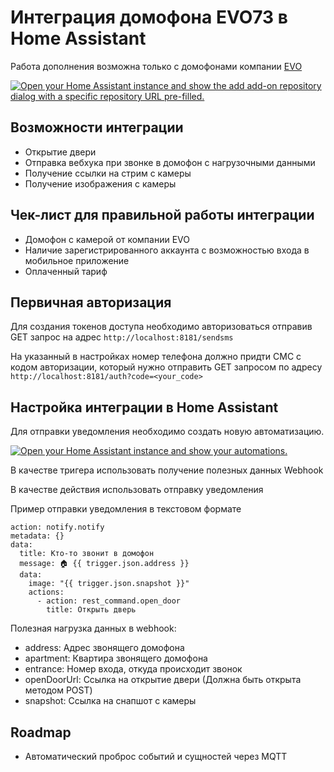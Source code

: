 # Интеграция домофона EVO73 в Home Assistant

Работа дополнения возможна только с домофонами компании [EVO](https://www.evo73.ru/)

[![Open your Home Assistant instance and show the add add-on repository dialog with a specific repository URL pre-filled.](https://my.home-assistant.io/badges/supervisor_add_addon_repository.svg)](https://my.home-assistant.io/redirect/supervisor_add_addon_repository/?repository_url=https%3A%2F%2Fgithub.com%2Fpaulloft%2Fha-addons-repo)

## Возможности интеграции
- Открытие двери
- Отправка вебхука при звонке в домофон с нагрузочными данными
- Получение ссылки на стрим с камеры
- Получение изображения с камеры

## Чек-лист для правильной работы интеграции
- Домофон с камерой от компании EVO
- Наличие зарегистрированного аккаунта с возможностью входа в мобильное приложение
- Оплаченный тариф

## Первичная авторизация
Для создания токенов доступа необходимо авторизоваться отправив GET запрос на адрес `http://localhost:8181/sendsms`

На указанный в настройках номер телефона должно придти СМС с кодом авторизации, который нужно отправить GET запросом по адресу `http://localhost:8181/auth?code=<your_code>`

## Настройка интеграции в Home Assistant

Для отправки уведомления необходимо создать новую автоматизацию.

[![Open your Home Assistant instance and show your automations.](https://my.home-assistant.io/badges/automations.svg)](https://my.home-assistant.io/redirect/automations/)

В качестве тригера использовать получение полезных данных Webhook

В качестве действия использовать отправку уведомления

Пример отправки уведомления в текстовом формате

```
action: notify.notify
metadata: {}
data:
  title: Кто-то звонит в домофон
  message: 🏠 {{ trigger.json.address }}
  data:
    image: "{{ trigger.json.snapshot }}"
    actions:
      - action: rest_command.open_door
        title: Открыть дверь
```

Полезная нагрузка данных в webhook:
- address: Адрес звонящего домофона
- apartment: Квартира звонящего домофона
- entrance: Номер входа, откуда происходит звонок
- openDoorUrl: Ссылка на открытие двери (Должна быть открыта методом POST)
- snapshot: Ссылка на снапшот с камеры

## Roadmap
- Автоматический проброс событий и сущностей через MQTT
